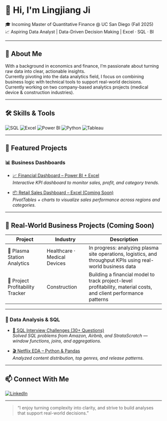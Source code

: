 # 👋 Hi, I'm Lingjiang Ji

🎓 Incoming Master of Quantitative Finance @ UC San Diego (Fall 2025)  
📈 Aspiring Data Analyst | Data-Driven Decision Making | Excel · SQL · BI

---

## 💼 About Me

With a background in economics and finance, I’m passionate about turning raw data into clear, actionable insights.  
Currently pivoting into the data analytics field, I focus on combining business logic with technical tools to support real-world decisions.
Currently working on two company-based analytics projects (medical device & construction industries).


---

## 🛠 Skills & Tools

![SQL](https://img.shields.io/badge/SQL-Intermediate-blue?logo=mysql)
![Excel](https://img.shields.io/badge/Excel-Advanced-green?logo=microsoft-excel)
![Power BI](https://img.shields.io/badge/PowerBI-Dashboarding-yellow?logo=powerbi)
![Python](https://img.shields.io/badge/Python-Pandas%20&%20Numpy-blue?logo=python)
![Tableau](https://img.shields.io/badge/Tableau-Data%20Viz-orange?logo=tableau)

---

## 📁 Featured Projects

### 📊 Business Dashboards

- [📈 Financial Dashboard – Power BI + Excel](https://github.com/Lingjiang-Ji/financial-dashboard-powerbi)  
  *Interactive KPI dashboard to monitor sales, profit, and category trends.*

- [📦 Retail Sales Dashboard – Excel (Coming Soon)](https://github.com/Lingjiang-Ji/excel-retail-dashboard)  
  *PivotTables + charts to visualize sales performance across regions and categories.*

---

## 🏢 Real-World Business Projects (Coming Soon)

| Project | Industry | Description |
|--------|----------|-------------|
| 🧪 Plasma Station Analytics | Healthcare · Medical Devices | In progress: analyzing plasma site operations, logistics, and throughput KPIs using real-world business data |
| 🧱 Project Profitability Tracker | Construction | Building a financial model to track project-level profitability, material costs, and client performance patterns |

---

### 🧪 Data Analysis & SQL

- [🧠 SQL Interview Challenges (30+ Questions)](https://github.com/Lingjiang-Ji/SQL-for-Data-Analyst-Interviews-Practice-Project-)  
  *Solved SQL problems from Amazon, Airbnb, and StrataScratch — window functions, joins, and aggregations.*

- [🎬 Netflix EDA – Python & Pandas](https://github.com/Lingjiang-Ji/netflix-eda-project)  
  *Analyzed content distribution, top genres, and release patterns.*

---

## 📫 Connect With Me

[![LinkedIn](https://img.shields.io/badge/LinkedIn-View%20Profile-blue?logo=linkedin)](https://www.linkedin.com/in/lingjiang-ji-417122360/)  


---

> “I enjoy turning complexity into clarity, and strive to build analyses that support real-world decisions.”
